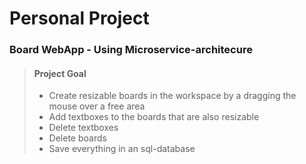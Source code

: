 # Personal Project
### Board WebApp - Using Microservice-architecure

> #### Project Goal
> - Create resizable boards in the workspace by a dragging the mouse over a free area
> - Add textboxes to the boards that are also resizable
> - Delete textboxes
> - Delete boards
> - Save everything in an sql-database
